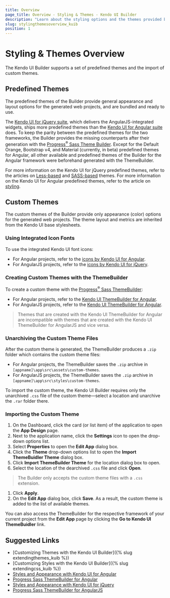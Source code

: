 ```yaml
---
title: Overview
page_title: Overview - Styling & Themes - Kendo UI Builder
description: "Learn about the styling options and the themes provided by the Kendo UI Builder tool for creating and managing Angular and AngularJS-based web applications."
slug: stylingthemesoverview_kuib
position: 1
---
```


# Styling & Themes Overview

The Kendo UI Builder supports a set of predefined themes and the import of custom themes.  

## Predefined Themes

The predefined themes of the Builder provide general appearance and layout options for the generated web projects, and are bundled and ready to use.

The [Kendo UI for jQuery suite](https://docs.telerik.com/kendo-ui/introduction), which delivers the AngularJS-integrated widgets, ships more predefined themes than the [Kendo UI for Angular suite](https://www.telerik.com/kendo-angular-ui/) does. To keep the parity between the predefined themes for the two frameworks, the Builder provides the missing counterparts after their generation with the [Progress<sup>®</sup> Sass Theme Builder](http://themebuilder.telerik.com/). Except for the Default Orange, Bootstrap v4, and Material (currently, in beta) predefined themes for Angular, all other available and predefined themes of the Builder for the Angular framework were beforehand generated with the ThemeBuilder.

For more information on the Kendo UI for jQuery predefined themes, refer to the articles on [Less-based](https://docs.telerik.com/kendo-ui/styles-and-layout/appearance-styling) and [SASS-based](https://docs.telerik.com/kendo-ui/styles-and-layout/sass-themes) themes. For more information on the Kendo UI for Angular predefined themes, refer to the article on [styling](https://www.telerik.com/kendo-angular-ui/components/styling/).

## Custom Themes

The custom themes of the Builder provide only appearance (color) options for the generated web projects. The theme layout and metrics are inherited from the Kendo UI base stylesheets.

### Using Integrated Icon Fonts

To use the integrated Kendo UI font icons:

* For Angular projects, refer to the [icons by Kendo UI for Angular](https://www.telerik.com/kendo-angular-ui/components/styling/icons/).
* For AngularJS projects, refer to the [icons by Kendo UI for jQuery](https://docs.telerik.com/kendo-ui/styles-and-layout/icons-web).

### Creating Custom Themes with the ThemeBuilder

To create a custom theme with the [Progress<sup>®</sup> Sass ThemeBuilder](http://themebuilder.telerik.com/):

* For Angular projects, refer to the [Kendo UI ThemeBuilder for Angular](http://themebuilder.telerik.com/kendo-angular-ui).
* For AngularJS projects, refer to the [Kendo UI ThemeBuilder for Angular](http://themebuilder.telerik.com/kendo-angular-ui).

> Themes that are created with the Kendo UI ThemeBuilder for Angular are incompatible with themes that are created with the Kendo UI ThemeBuilder for AngularJS and vice versa.

### Unarchiving the Custom Theme Files

After the custom theme is generated, the ThemeBuilder produces a `.zip` folder which contains the custom theme files:

* For Angular projects, the ThemeBuilder saves the `.zip` archive in `[appname]\app\src\assets\custom-themes`.
* For AngularJS projects, the ThemeBuilder saves the `.zip` archive in `[appname]\app\src\styles\custom-themes`.

To import the custom theme, the Kendo UI Builder requires only the unarchived `.css` file of the custom theme&mdash;select a location and unarchive the `.rar` folder there.   

### Importing the Custom Theme

1. On the Dashboard, click the card (or list item) of the application to open the **App Design** page.
1. Next to the application name, click the **Settings** icon to open the drop-down options list.
1. Select **Properties** to open the **Edit App** dialog box.
1. Click the **Theme** drop-down options list to open the **Import ThemeBuidler Theme** dialog box.
1. Click **Import ThemeBuilder Theme** for the location dialog box to open.
1. Select the location of the dearchived `.css` file and click **Open**.

  > The Builder only accepts the custom theme files with a `.css` extension.

1. Click **Apply**.
1. On the **Edit App** dialog box, click **Save**. As a result, the custom theme is added to the list of available themes.

You can also access the ThemeBuilder for the respective framework of your current project from the **Edit App** page by clicking the **Go to Kendo UI ThemeBuidler** link.  

## Suggested Links

* [Customizing Themes with the Kendo UI Builder]({% slug extendingthemes_kuib %})
* [Customizing Styles with the Kendo UI Builder]({% slug extendingcss_kuib %})
* [Styles and Appearance with Kendo UI for Angular](https://www.telerik.com/kendo-angular-ui/components/styling/)
* [Progress Sass ThemeBuilder for Angular](http://themebuilder.telerik.com/kendo-angular-ui)
* [Styles and Appearance with Kendo UI for jQuery](https://docs.telerik.com/kendo-ui/styles-and-layout/appearance-styling)
* [Progress Sass ThemeBuilder for AngularJS](http://themebuilder.telerik.com/kendo-ui)

